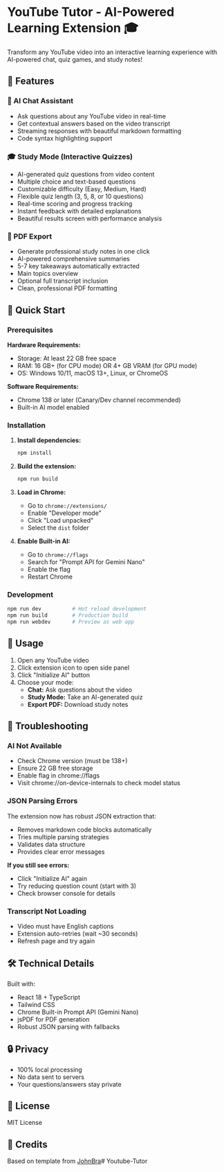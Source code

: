 # YouTube Tutor - AI-Powered Learning Extension 🎓

Transform any YouTube video into an interactive learning experience with AI-powered chat, quiz games, and study notes!

## 🌟 Features

### 💬 AI Chat Assistant
- Ask questions about any YouTube video in real-time
- Get contextual answers based on the video transcript
- Streaming responses with beautiful markdown formatting
- Code syntax highlighting support

### 🎓 Study Mode (Interactive Quizzes)
- AI-generated quiz questions from video content
- Multiple choice and text-based questions
- Customizable difficulty (Easy, Medium, Hard)
- Flexible quiz length (3, 5, 8, or 10 questions)
- Real-time scoring and progress tracking
- Instant feedback with detailed explanations
- Beautiful results screen with performance analysis

### 📄 PDF Export
- Generate professional study notes in one click
- AI-powered comprehensive summaries
- 5-7 key takeaways automatically extracted
- Main topics overview
- Optional full transcript inclusion
- Clean, professional PDF formatting

## 🚀 Quick Start

### Prerequisites

**Hardware Requirements:**
- Storage: At least 22 GB free space
- RAM: 16 GB+ (for CPU mode) OR 4+ GB VRAM (for GPU mode)
- OS: Windows 10/11, macOS 13+, Linux, or ChromeOS

**Software Requirements:**
- Chrome 138 or later (Canary/Dev channel recommended)
- Built-in AI model enabled

### Installation

1. **Install dependencies:**
   ```bash
   npm install
   ```

2. **Build the extension:**
   ```bash
   npm run build
   ```

3. **Load in Chrome:**
   - Go to `chrome://extensions/`
   - Enable "Developer mode"
   - Click "Load unpacked"
   - Select the `dist` folder

4. **Enable Built-in AI:**
   - Go to `chrome://flags`
   - Search for "Prompt API for Gemini Nano"
   - Enable the flag
   - Restart Chrome

### Development

```bash
npm run dev          # Hot reload development
npm run build        # Production build
npm run webdev       # Preview as web app
```

## 📖 Usage

1. Open any YouTube video
2. Click extension icon to open side panel
3. Click "Initialize AI" button
4. Choose your mode:
   - **Chat:** Ask questions about the video
   - **Study Mode:** Take an AI-generated quiz
   - **Export PDF:** Download study notes

## 🐛 Troubleshooting

### AI Not Available
- Check Chrome version (must be 138+)
- Ensure 22 GB free storage
- Enable flag in chrome://flags
- Visit chrome://on-device-internals to check model status

### JSON Parsing Errors
The extension now has robust JSON extraction that:
- Removes markdown code blocks automatically
- Tries multiple parsing strategies
- Validates data structure
- Provides clear error messages

**If you still see errors:**
- Click "Initialize AI" again
- Try reducing question count (start with 3)
- Check browser console for details

### Transcript Not Loading
- Video must have English captions
- Extension auto-retries (wait ~30 seconds)
- Refresh page and try again

## 🛠️ Technical Details

Built with:
- React 18 + TypeScript
- Tailwind CSS
- Chrome Built-in Prompt API (Gemini Nano)
- jsPDF for PDF generation
- Robust JSON parsing with fallbacks

## 🔒 Privacy

- 100% local processing
- No data sent to servers
- Your questions/answers stay private

## 📄 License

MIT License

## 🙏 Credits

Based on template from [JohnBra](https://github.com/JohnBra/vite-web-extension)# Youtube-Tutor
